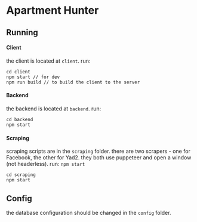 
# Apartment Hunter


## Running

#### Client
the client is located at `client`. run:
```
cd client
npm start // for dev
npm run build // to build the client to the server
```

#### Backend
the backend is located at `backend`. run:
```
cd backend
npm start
```

#### Scraping
scraping scripts are in the `scraping` folder. there are two scrapers - one for Facebook, the other for Yad2. they both use puppeteer and open a window (not headerless).
run: `npm start`
```
cd scraping
npm start
```

## Config
the database configuration should be changed in the `config` folder.
